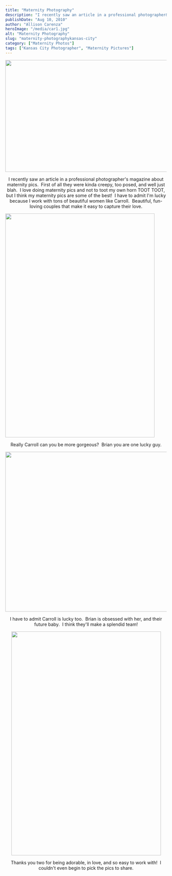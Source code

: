 ```yaml
---
title: "Maternity Photography"
description: "I recently saw an article in a professional photographer&apos;s magazine about maternity pics.  First of all they were kinda creepy, "
publishDate: "Aug 10, 2010"
author: "Allison Carenza"
heroImage: "/media/car1.jpg"
alt: "Maternity Photography"
slug: "maternity-photographykansas-city"
category: ["Maternity Photos"]
tags: ["Kansas City Photographer", "Maternity Pictures"]
---
```


<p><img class="aligncenter size-full wp-image-1192" title="car1" src="/media/car1.jpg" alt="" width="700" height="350" srcset="/media/car1.jpg 700w, /media/car1-300x150.jpg 300w" sizes="(max-width: 700px) 100vw, 700px" /></p>
<p style="text-align: center;">I recently saw an article in a professional photographer&apos;s magazine about maternity pics.  First of all they were kinda creepy, too posed, and well just blah.  I love doing maternity pics and not to toot my own horn TOOT TOOT, but I think my maternity pics are some of the best!  I have to admit I&apos;m lucky because I work with tons of beautiful women like Carroll.  Beautiful, fun-loving couples that make it easy to capture their love.</p>
<p><img class="aligncenter size-full wp-image-1194" title="car3" src="/media/car3.jpg" alt="" width="466" height="700" srcset="/media/car3.jpg 466w, /media/car3-200x300.jpg 200w" sizes="(max-width: 466px) 100vw, 466px" /></p>
<p style="text-align: center;">Really Carroll can you be more gorgeous?  Brian you are one lucky guy.</p>
<p><img class="aligncenter size-full wp-image-1193" title="car2" src="/media/car2.jpg" alt="" width="750" height="500" srcset="/media/car2.jpg 750w, /media/car2-300x200.jpg 300w" sizes="(max-width: 750px) 100vw, 750px" /></p>
<p style="text-align: center;">I have to admit Carroll is lucky too.  Brian is obsessed with her, and their future baby.  I think they&apos;ll make a splendid team!</p>
<p style="text-align: center;"><img class="aligncenter size-full wp-image-1195" title="car5" src="/media/car5.jpg" alt="" width="467" height="700" srcset="/media/car5.jpg 467w, /media/car5-200x300.jpg 200w" sizes="(max-width: 467px) 100vw, 467px" /></p>
<p style="text-align: center;">Thanks you two for being adorable, in love, and so easy to work with!  I couldn&apos;t even begin to pick the pics to share.</p>

